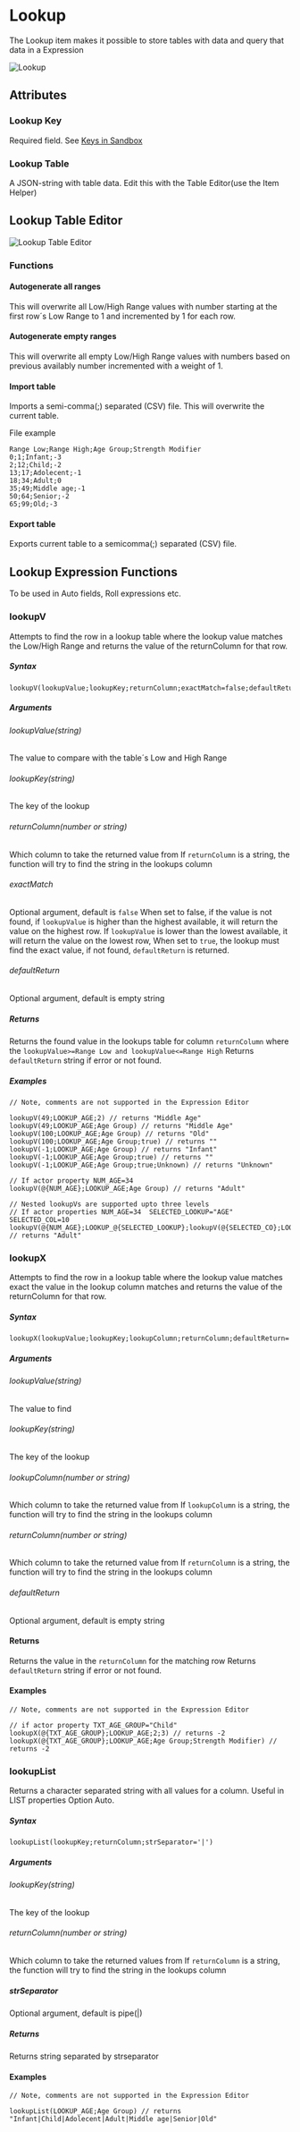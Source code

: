 # Lookup

The Lookup item makes it possible to store tables with data and query that data in a Expression

![Lookup](resources/lookup_basic.png)

## Attributes

### Lookup Key

Required field.
See [Keys in Sandbox](sandbox_keys.md)

### Lookup Table

A JSON-string with table data.
Edit this with the Table Editor(use the Item Helper)

## Lookup Table Editor



![Lookup Table Editor](resources/lookup_table_editor_basic.png)

### Functions

#### Autogenerate all ranges

This will overwrite all Low/High Range values with number starting at the first row´s Low Range to 1 and incremented by 1 for each row.

#### Autogenerate empty ranges

This will overwrite all empty Low/High Range values with numbers based on previous availably number incremented with a weight of 1.

#### Import table

Imports a semi-comma(;) separated (CSV) file. This will overwrite the current table.

File example
```
Range Low;Range High;Age Group;Strength Modifier
0;1;Infant;-3
2;12;Child;-2
13;17;Adolecent;-1
18;34;Adult;0
35;49;Middle age;-1
50;64;Senior;-2
65;99;Old;-3
```

#### Export table

Exports current table to a semicomma(;) separated (CSV) file.

## Lookup Expression Functions

To be used in Auto fields, Roll expressions etc.

### lookupV

Attempts to find the row in a lookup table where the lookup value matches the Low/High Range and returns the value of the returnColumn for that row.

##### Syntax

```
lookupV(lookupValue;lookupKey;returnColumn;exactMatch=false;defaultReturn='') 
```

##### Arguments

###### lookupValue(string)

The value to compare with the table´s Low and High Range

###### lookupKey(string)

The key of the lookup

###### returnColumn(number or string)

Which column to take the returned value from
If `returnColumn` is a string, the function will try to find the string in the lookups column

###### exactMatch

Optional argument, default is `false`
When set to false, if the value is not found, if `lookupValue` is higher than the highest available, it will return the value on the highest row. If `lookupValue` is lower than the lowest available, it will return the value on the lowest row,
When set to `true`, the lookup must find the exact value, if not found, `defaultReturn` is returned.

###### defaultReturn

Optional argument, default is empty string

##### Returns

Returns the found value in the lookups table for column `returnColumn`  where the `lookupValue>=Range Low and lookupValue<=Range High`
Returns `defaultReturn` string if error or not found.

##### Examples

```
// Note, comments are not supported in the Expression Editor

lookupV(49;LOOKUP_AGE;2) // returns "Middle Age"
lookupV(49;LOOKUP_AGE;Age Group) // returns "Middle Age"
lookupV(100;LOOKUP_AGE;Age Group) // returns "Old"
lookupV(100;LOOKUP_AGE;Age Group;true) // returns ""
lookupV(-1;LOOKUP_AGE;Age Group) // returns "Infant"
lookupV(-1;LOOKUP_AGE;Age Group;true) // returns ""
lookupV(-1;LOOKUP_AGE;Age Group;true;Unknown) // returns "Unknown"

// If actor property NUM_AGE=34
lookupV(@{NUM_AGE};LOOKUP_AGE;Age Group) // returns "Adult"

// Nested lookupVs are supported upto three levels
// If actor properties NUM_AGE=34  SELECTED_LOOKUP="AGE" SELECTED_COL=10
lookupV(@{NUM_AGE};LOOKUP_@{SELECTED_LOOKUP};lookupV(@{SELECTED_CO};LOOKUP_AGE_CATEGORIES;2)}) // returns "Adult"

```

### lookupX

Attempts to find the row in a lookup table where the lookup value matches exact the  value in the  lookup column matches  and returns the value of the returnColumn for that row.

##### Syntax

```
lookupX(lookupValue;lookupKey;lookupColumn;returnColumn;defaultReturn='') 
```

##### Arguments

###### lookupValue(string)

The value to find

###### lookupKey(string)

The key of the lookup

###### lookupColumn(number or string)

Which column to take the returned value from
If `lookupColumn` is a string, the function will try to find the string in the lookups column

###### returnColumn(number or string)

Which column to take the returned value from
If `returnColumn` is a string, the function will try to find the string in the lookups column

###### defaultReturn

Optional argument, default is empty string

#### Returns

Returns the value in the `returnColumn` for the matching row
Returns `defaultReturn` string if error or not found.

#### Examples

```
// Note, comments are not supported in the Expression Editor

// if actor property TXT_AGE_GROUP="Child"
lookupX(@{TXT_AGE_GROUP};LOOKUP_AGE;2;3) // returns -2
lookupX(@{TXT_AGE_GROUP};LOOKUP_AGE;Age Group;Strength Modifier) // returns -2
```

### lookupList

Returns a character separated string with all values for a column.
Useful in LIST properties Option Auto.

##### Syntax

```
lookupList(lookupKey;returnColumn;strSeparator='|')
```

##### Arguments

###### lookupKey(string)

The key of the lookup

###### returnColumn(number or string)

Which column to take the returned values from
If `returnColumn` is a string, the function will try to find the string in the lookups column

##### strSeparator

Optional argument, default is pipe(|)

##### Returns

Returns string separated by strseparator

#### Examples

```
// Note, comments are not supported in the Expression Editor

lookupList(LOOKUP_AGE;Age Group) // returns "Infant|Child|Adolecent|Adult|Middle age|Senior|Old"

```

### 
